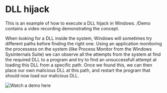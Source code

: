 # DLL hijack

This is an example of how to execute a DLL hijack in Windows. /Demo contains a video recording demonstrating the concept.

When looking for a DLL inside the system, Windows will sometimes try different paths before finding the right one. Using an application monitoring the processess on the system (like Process Monitor from the Windows Sysinternals Suite) we can observe all the attempts from the system at find the required DLL to a program and try to find an unsuccessfull attempt at loading this DLL from a specific path. Once we found this, we can then place our own malicious DLL at this path, and restart the program that should now load our malicious DLL.

![Watch a demo here]()
